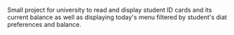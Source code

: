Small project for university to read and display student ID cards and its current balance as well as displaying today's menu filtered by student's diat preferences and balance.
